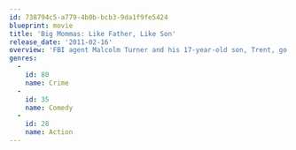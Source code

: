 ```yaml
---
id: 738794c5-a779-4b0b-bcb3-9da1f9fe5424
blueprint: movie
title: 'Big Mommas: Like Father, Like Son'
release_date: '2011-02-16'
overview: 'FBI agent Malcolm Turner and his 17-year-old son, Trent, go undercover at an all-girls performing arts school after Trent witnesses a murder. Posing as Big Momma and Charmaine, they must find the murderer before he finds them.'
genres:
  -
    id: 80
    name: Crime
  -
    id: 35
    name: Comedy
  -
    id: 28
    name: Action
---
```

